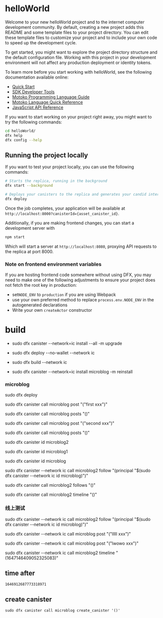 # helloWorld

Welcome to your new helloWorld project and to the internet computer development community. By default, creating a new project adds this README and some template files to your project directory. You can edit these template files to customize your project and to include your own code to speed up the development cycle.

To get started, you might want to explore the project directory structure and the default configuration file. Working with this project in your development environment will not affect any production deployment or identity tokens.

To learn more before you start working with helloWorld, see the following documentation available online:

- [Quick Start](https://sdk.dfinity.org/docs/quickstart/quickstart-intro.html)
- [SDK Developer Tools](https://sdk.dfinity.org/docs/developers-guide/sdk-guide.html)
- [Motoko Programming Language Guide](https://sdk.dfinity.org/docs/language-guide/motoko.html)
- [Motoko Language Quick Reference](https://sdk.dfinity.org/docs/language-guide/language-manual.html)
- [JavaScript API Reference](https://erxue-5aaaa-aaaab-qaagq-cai.raw.ic0.app)

If you want to start working on your project right away, you might want to try the following commands:

```bash
cd helloWorld/
dfx help
dfx config --help
```

## Running the project locally

If you want to test your project locally, you can use the following commands:

```bash
# Starts the replica, running in the background
dfx start --background

# Deploys your canisters to the replica and generates your candid interface
dfx deploy
```

Once the job completes, your application will be available at `http://localhost:8000?canisterId={asset_canister_id}`.

Additionally, if you are making frontend changes, you can start a development server with

```bash
npm start
```

Which will start a server at `http://localhost:8080`, proxying API requests to the replica at port 8000.

### Note on frontend environment variables

If you are hosting frontend code somewhere without using DFX, you may need to make one of the following adjustments to ensure your project does not fetch the root key in production:

- set`NODE_ENV` to `production` if you are using Webpack
- use your own preferred method to replace `process.env.NODE_ENV` in the autogenerated declarations
- Write your own `createActor` constructor

# build

- sudo dfx canister --network=ic install --all -m upgrade

- sudo dfx deploy --no-wallet --network ic

- sudo dfx build --network ic

- sudo dfx canister --network=ic install microblog -m reinstall

### microblog

sudo dfx deploy

sudo dfx canister call microblog post "(\"first xxx\")"

sudo dfx canister call microblog posts "()"

sudo dfx canister call microblog post "(\"second xxx\")"

sudo dfx canister call microblog posts "()"

sudo dfx canister id microblog2

sudo dfx canister id microblog1

sudo dfx canister id microblog

sudo dfx canister --network ic call microblog2 follow "(principal \"$(sudo dfx canister --network ic id microblog)\")"

sudo dfx canister call microblog2 follows "()"

sudo dfx canister call microblog2 timeline "()"

### 线上测试

sudo dfx canister --network ic call microblog2 follow "(principal \"$(sudo dfx canister --network ic id microblog)\")"

sudo dfx canister --network ic call microblog post "(\"lllll xxx\")"

sudo dfx canister --network ic call microblog post "(\"lwowo xxx\")"

sudo dfx canister --network ic call microblog2 timeline "(1647146409052325083)"

## time after

```
1646912687773318971
```

## create canister

`sudo dfx canister call microblog create_canister '()'`

